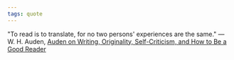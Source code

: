 ```yaml
---
tags: quote 
---
```


"To read is to translate, for no two persons' experiences are the same." —W. H. Auden, [Auden on Writing, Originality, Self-Criticism, and How to Be a Good Reader](https://www.themarginalian.org/2016/08/10/auden-dyers-hand-reading-writing/?utm_source=pocket_mylist)